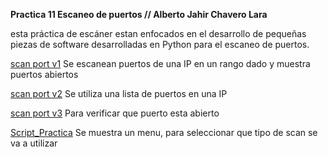**Practica 11 Escaneo de puertos // Alberto Jahir Chavero Lara**

esta práctica de escáner estan enfocados en el desarrollo de pequeñas piezas de software desarrolladas en Python para el escaneo de puertos.

[scan port v1](./scan_portv1.py) Se escanean puertos de una IP en un rango dado y muestra puertos abiertos 

[scan port v2](./scan_portv2.py) Se utiliza una lista de puertos en una IP

[scan port v3](./scan_portv3.py) Para verificar que puerto esta abierto

[Script_Practica](./Script_Practica.py) Se muestra un menu, para seleccionar que tipo de scan se va a utilizar
